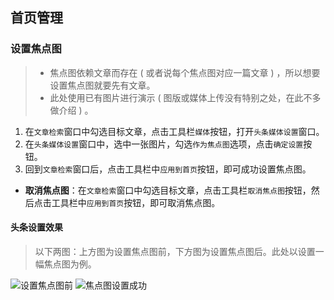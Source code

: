 ## 首页管理

### 设置焦点图
> + 焦点图依赖文章而存在 ( 或者说每个焦点图对应一篇文章 ) ，所以想要设置焦点图就要先有文章。
> + 此处使用已有图片进行演示 ( 图版或媒体上传没有特别之处，在此不多做介绍 ) 。

1. 在`文章检索`窗口中勾选目标文章，点击工具栏`媒体`按钮，打开`头条媒体设置`窗口。
1. 在`头条媒体设置`窗口中，选中一张图片，勾选`作为焦点图`选项，点击`确定设置`按钮。
1. 回到`文章检索`窗口后，点击工具栏中`应用到首页`按钮，即可成功设置焦点图。

+ **取消焦点图**：在`文章检索`窗口中勾选目标文章，点击工具栏`取消焦点图`按钮，然后点击工具栏中`应用到首页`按钮，即可取消焦点图。

#### 头条设置效果

> 以下两图：上方图为设置焦点图前，下方图为设置焦点图后。此处以设置一幅焦点图为例。

![设置焦点图前](http://igofind.github.io/lib/images/hmlzs/Content_homepage_focus_before.jpg)
![焦点图设置成功](http://igofind.github.io/lib/images/hmlzs/Content_homepage_focus_after.jpg)